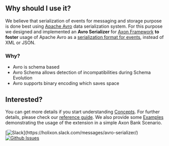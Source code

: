 ## Why should I use it?

We believe that serialization of events for messaging and storage purpose is done best
using [Apache Avro](https://avro.apache.org/docs/current/) data serialization system. For this purpose we designed and implemented an **Avro
Serializer** for [Axon Framework](https://docs.axoniq.io/reference-guide/) **to foster** usage of Apache Avro as
a [serialization format for events](https://docs.axoniq.io/reference-guide/axon-framework/events/event-serialization), instead of XML or
JSON.

### Why?

* Avro is schema based
* Avro Schema allows detection of incompatibilities during Schema Evolution
* Avro supports binary encoding which saves space

## Interested?

You can get more details if you start understanding [Concepts](concepts/index.md). For further details, please check
our [reference guide](reference/index.md). We also provide
some [Examples](https://github.com/holixon/axon-avro-serializer/tree/develop/examples) demonstrating the usage of the extension in a simple
Axon Bank Scenario.

[![Slack](https://img.shields.io/badge/slack-@holixon/avroserializer-green.svg?logo=slack")](https://holixon.slack.com/messages/avro-serializer/)
[![Github Issues](https://img.shields.io/github/issues/holixon/axon-avro-serializer)](https://github.com/holixon/axon-avro-serializer/issues)




